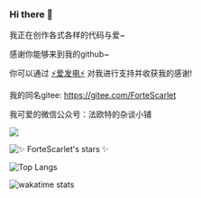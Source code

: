 ### Hi there 👋

我正在创作各式各样的代码与爱~

感谢你能够来到我的github~

你可以通过 [⚡爱发电⚡](https://afdian.net/@ForteScarlet) 对我进行支持并收获我的感谢! 

我的同名gitee: https://gitee.com/ForteScarlet 

我可爱的微信公众号：法欧特的杂谈小铺

![](https://s1.ax1x.com/2020/09/10/wYQC6K.md.png)

<!--
**ForteScarlet/ForteScarlet** is a ✨ _special_ ✨ repository because its `README.md` (this file) appears on your GitHub profile.

Here are some ideas to get you started:

- 🔭 I’m currently working on ...
- 🌱 I’m currently learning ...
- 👯 I’m looking to collaborate on ...
- 🤔 I’m looking for help with ...
- 💬 Ask me about ...
- 📫 How to reach me: ...
- 😄 Pronouns: ...
- ⚡ Fun fact: ...
-->


![✨ ForteScarlet's stars ✨](https://github-readme-stats.vercel.app/api?username=ForteScarlet&show_icons=true&theme=Gradient)

![Top Langs](https://github-readme-stats.vercel.app/api/top-langs/?username=ForteScarlet)

![wakatime stats](https://github-readme-stats.vercel.app/api/wakatime?username=ForteScarlet)
